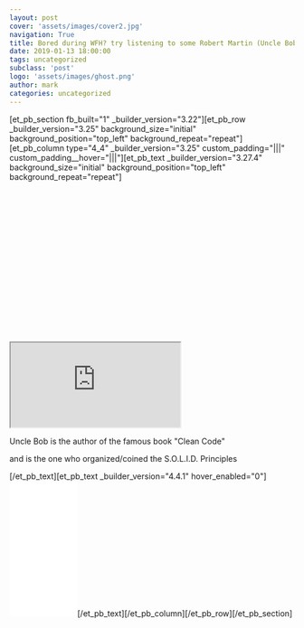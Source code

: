 ```yaml
---
layout: post
cover: 'assets/images/cover2.jpg'
navigation: True
title: Bored during WFH? try listening to some Robert Martin (Uncle Bob) Lectures
date: 2019-01-13 18:00:00
tags: uncategorized
subclass: 'post'
logo: 'assets/images/ghost.png'
author: mark
categories: uncategorized
---
```

<!-- wp:divi/placeholder -->  [et_pb_section fb_built="1" _builder_version="3.22"][et_pb_row _builder_version="3.25" background_size="initial" background_position="top_left" background_repeat="repeat"][et_pb_column type="4_4" _builder_version="3.25" custom_padding="|||" custom_padding__hover="|||"][et_pb_text _builder_version="3.27.4" background_size="initial" background_position="top_left" background_repeat="repeat"]<div class="fluid-width-video-wrapper" style="padding-top: 56.2963%;"><iframe src="https://www.youtube.com/embed/zwtg7lIMUaQ" allow="accelerometer; autoplay; encrypted-media; gyroscope; picture-in-picture" allowfullscreen="" name="fitvid1"></iframe></div>  <!-- divi:paragraph -->  <p>Uncle Bob is the author of the famous book "Clean Code"</p>  <!-- /divi:paragraph --> <!-- divi:html -->  <figure></figure>  <!-- /divi:html --> <!-- divi:paragraph --> <!-- /divi:paragraph --> <!-- divi:paragraph -->  <p>and is the one who organized/coined the S.O.L.I.D. Principles</p>  <!-- /divi:paragraph -->[/et_pb_text][et_pb_text _builder_version="4.4.1" hover_enabled="0"]<iframe style="width: 120px; height: 240px;" marginwidth="0" marginheight="0" scrolling="no" frameborder="0" src="//ws-na.amazon-adsystem.com/widgets/q?ServiceVersion=20070822&amp;OneJS=1&amp;Operation=GetAdHtml&amp;MarketPlace=US&amp;source=ac&amp;ref=tf_til&amp;ad_type=product_link&amp;tracking_id=markrosario-20&amp;marketplace=amazon&amp;region=US&amp;placement=B001GSTOAM&amp;asins=B001GSTOAM&amp;linkId=1409421c035b53b20444315bce770de0&amp;show_border=true&amp;link_opens_in_new_window=true&amp;price_color=333333&amp;title_color=0066c0&amp;bg_color=ffffff">    </iframe>[/et_pb_text][/et_pb_column][/et_pb_row][/et_pb_section]  <!-- /wp:divi/placeholder -->
